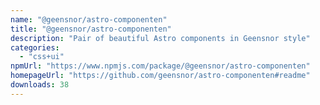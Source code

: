 ```yaml
---
name: "@geensnor/astro-componenten"
title: "@geensnor/astro-componenten"
description: "Pair of beautiful Astro components in Geensnor style"
categories:
  - "css+ui"
npmUrl: "https://www.npmjs.com/package/@geensnor/astro-componenten"
homepageUrl: "https://github.com/geensnor/astro-componenten#readme"
downloads: 38
---
```

